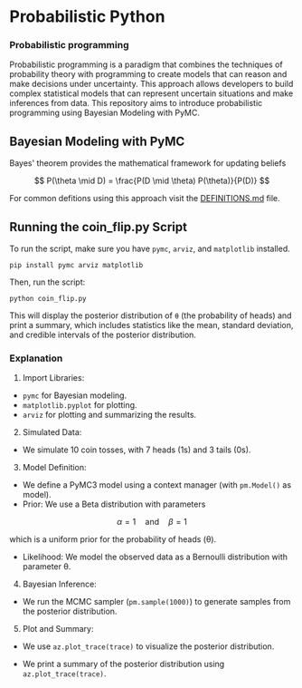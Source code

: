 # Probabilistic Python

### Probabilistic programming

Probabilistic programming is a paradigm that combines the techniques of probability theory with programming to create models that can reason and make decisions under uncertainty. This approach allows developers to build complex statistical models that can represent uncertain situations and make inferences from data. This repository aims to introduce probabilistic programming using Bayesian Modeling with PyMC.

## Bayesian Modeling with PyMC

Bayes' theorem provides the mathematical framework for updating beliefs

$$
P(\theta \mid D) = \frac{P(D \mid \theta) P(\theta)}{P(D)}
$$


For common defitions using this approach visit the [DEFINITIONS.md](DEFINITIONS.md) file.


## Running the coin_flip.py Script

To run the script, make sure you have `pymc`, `arviz`, and `matplotlib` installed.

```
pip install pymc arviz matplotlib
```

Then, run the script:

```
python coin_flip.py
```

This will display the posterior distribution of `θ` (the probability of heads) and print a summary, which includes statistics like the mean, standard deviation, and credible intervals of the posterior distribution.


### Explanation

1. Import Libraries:

- `pymc` for Bayesian modeling.
- `matplotlib.pyplot` for plotting.
- `arviz` for plotting and summarizing the results.


2. Simulated Data:

- We simulate 10 coin tosses, with 7 heads (1s) and 3 tails (0s).


3. Model Definition:

- We define a PyMC3 model using a context manager (with `pm.Model()` as model).
- Prior: We use a Beta distribution with parameters 

$$
\alpha = 1 \quad \text{and} \quad \beta = 1
$$

which is a uniform prior for the probability of heads (θ).

- Likelihood: We model the observed data as a Bernoulli distribution with parameter θ.

4.  Bayesian Inference:

- We run the MCMC sampler (`pm.sample(1000)`) to generate samples from the posterior distribution.

5. Plot and Summary:

- We use `az.plot_trace(trace)` to visualize the posterior distribution.

- We print a summary of the posterior distribution using `az.plot_trace(trace)`.
